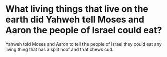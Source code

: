 # What living things that live on the earth did Yahweh tell Moses and Aaron the people of Israel could eat?

Yahweh told Moses and Aaron to tell the people of Israel they could eat any living thing that has a split hoof and that chews cud.
